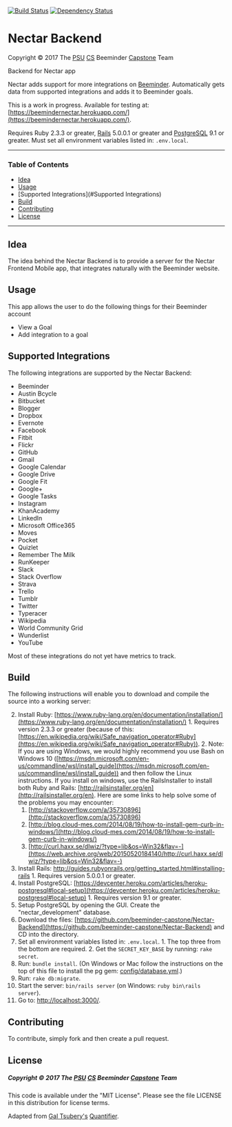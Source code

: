 [![Build Status](https://travis-ci.org/beeminder-capstone/Nectar-Backend.svg?branch=master)](https://travis-ci.org/beeminder-capstone/Nectar-Backend)
[![Dependency Status](https://www.versioneye.com/user/projects/58acea064ca76f0047de1862/badge.svg?style=flat)](https://www.versioneye.com/user/projects/58acea064ca76f0047de1862)

# Nectar Backend

Copyright © 2017 The [PSU](https://www.pdx.edu/) [CS](https://www.pdx.edu/computer-science/) Beeminder [Capstone](http://wiki.cs.pdx.edu/capstone/fall_2016/fall_2016.html) Team

Backend for Nectar app

Nectar adds support for more integrations on [Beeminder](https://www.beeminder.com/). Automatically gets data from supported integrations and adds it to Beeminder goals.

This is a work in progress. Available for testing at: [https://beemindernectar.herokuapp.com/](https://beemindernectar.herokuapp.com/).

Requires Ruby 2.3.3 or greater, [Rails](http://guides.rubyonrails.org/getting_started.html) 5.0.0.1 or greater and [PostgreSQL](https://devcenter.heroku.com/articles/heroku-postgresql#local-setup) 9.1 or greater. Must set all environment variables listed in: `.env.local`.


---

### Table of Contents
 - [Idea](#Idea)
 - [Usage](#usage)
 - [Supported Integrations](#Supported Integrations)
 - [Build](#build)
 - [Contributing](#contributing)
 - [License](#license)
 
---


## Idea
The idea behind the Nectar Backend is to provide a server for the Nectar Frontend Mobile app, that integrates naturally with the Beeminder website.

## Usage
This app allows the user to do the following things for their Beeminder account

 * View a Goal
 * Add integration to a goal
 

## Supported Integrations
The following integrations are supported by the Nectar Backend:

* Beeminder
* Austin Bcycle
* Bitbucket
* Blogger
* Dropbox
* Evernote
* Facebook
* Fitbit
* Flickr
* GitHub
* Gmail
* Google Calendar
* Google Drive
* Google Fit
* Google+
* Google Tasks
* Instagram
* KhanAcademy
* LinkedIn
* Microsoft Office365
* Moves
* Pocket
* Quizlet
* Remember The Milk
* RunKeeper
* Slack
* Stack Overflow
* Strava
* Trello
* Tumblr
* Twitter
* Typeracer
* Wikipedia
* World Community Grid
* Wunderlist
* YouTube

Most of these integrations do not yet have metrics to track.


## Build
The following instructions will enable you to download and compile the source into a working server:


2.    Install Ruby: [https://www.ruby-lang.org/en/documentation/installation/](https://www.ruby-lang.org/en/documentation/installation/)
    1.    Requires version 2.3.3 or greater (because of this: [https://en.wikipedia.org/wiki/Safe_navigation_operator#Ruby](https://en.wikipedia.org/wiki/Safe_navigation_operator#Ruby)).
    2.    Note: If you are using Windows, we would highly recommend you use Bash on Windows 10 ([https://msdn.microsoft.com/en-us/commandline/wsl/install_guide](https://msdn.microsoft.com/en-us/commandline/wsl/install_guide)) and then follow the Linux instructions. If you install on windows, use the RailsInstaller to install both Ruby and Rails: [http://railsinstaller.org/en](http://railsinstaller.org/en). Here are some links to help solve some of the problems you may encounter:
        1.    [http://stackoverflow.com/a/35730896](http://stackoverflow.com/a/35730896)
        2.    [http://blog.cloud-mes.com/2014/08/19/how-to-install-gem-curb-in-windows/](http://blog.cloud-mes.com/2014/08/19/how-to-install-gem-curb-in-windows/)
        3.    [http://curl.haxx.se/dlwiz/?type=lib&os=Win32&flav=-](https://web.archive.org/web/20150520184140/http://curl.haxx.se/dlwiz/?type=lib&os=Win32&flav=-)
3.    Install Rails: http://guides.rubyonrails.org/getting_started.html#installing-rails
    1.    Requires version 5.0.0.1 or greater.
4.    Install PostgreSQL: [https://devcenter.heroku.com/articles/heroku-postgresql#local-setup](https://devcenter.heroku.com/articles/heroku-postgresql#local-setup)
    1.    Requires version 9.1 or greater.
5.    Setup PostgreSQL by opening the GUI. Create the "nectar_development" database.
6.    Download the files: [https://github.com/beeminder-capstone/Nectar-Backend](https://github.com/beeminder-capstone/Nectar-Backend) and CD into the directory.
7.    Set all environment variables listed in: `.env.local`.
    1.    The top three from the bottom are required.
    2.    Get the `SECRET_KEY_BASE` by running: `rake secret`.
8.    Run: `bundle install`. (On Windows or Mac follow the instructions on the top of this file to install the pg gem: [config/database.yml](config/database.yml).)
9.    Run: `rake db:migrate`.
10.    Start the server: `bin/rails server` (on Windows: `ruby bin\rails server`).
11.    Go to: [http://localhost:3000/](http://localhost:3000/).

## Contributing
To contribute, simply fork and then create a pull request. 

## License
##### Copyright © 2017 The [PSU](https://www.pdx.edu/) [CS](https://www.pdx.edu/computer-science/) Beeminder [Capstone](http://wiki.cs.pdx.edu/capstone/fall_2016/fall_2016.html) Team
This code is available under the "MIT License".
Please see the file LICENSE in this distribution for license terms.

Adapted from [Gal Tsubery's](https://github.com/tsubery/) [Quantifier](https://github.com/tsubery/quantifier/).
